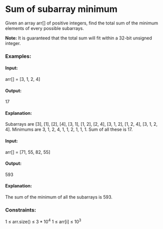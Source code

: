 # Sum of subarray minimum
Given an array arr[] of positive integers, find the total sum of the minimum elements of every possible subarrays.

**Note:** It is guaranteed that the total sum will fit within a 32-bit unsigned integer.

### Examples:
#### Input:
arr[] = [3, 1, 2, 4]
#### Output: 
17
#### Explanation:
Subarrays are [3], [1], [2], [4], [3, 1], [1, 2], [2, 4], [3, 1, 2], [1, 2, 4], [3, 1, 2, 4]. Minimums are 3, 1, 2, 4, 1, 1, 2, 1, 1, 1. Sum of all these is 17.

#### Input:
arr[] = [71, 55, 82, 55]
#### Output:
593
#### Explanation:
The sum of the minimum of all the subarrays is 593.

### Constraints:
1 ≤ arr.size() ≤ $`3*10^4`$
1 ≤ arr[i] ≤ $`10^3`$



